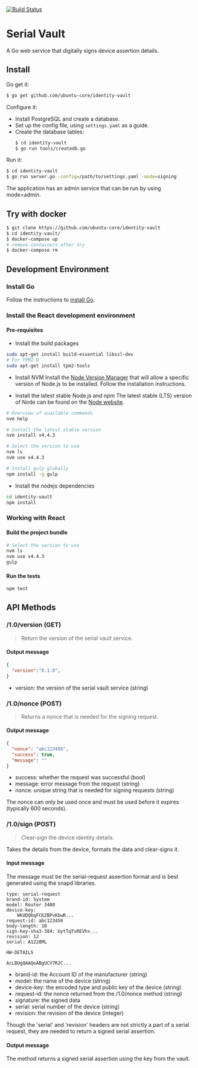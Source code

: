 [![Build Status][travis-image]][travis-url]
# Serial Vault

A Go web service that digitally signs device assertion details.

## Install
Go get it:

  ```bash
  $ go get github.com/ubuntu-core/identity-vault
  ```

Configure it:
- Install PostgreSQL and create a database.
- Set up the config file, using ```settings.yaml``` as a guide.
- Create the database tables:
  ```bash
  $ cd identity-vault
  $ go run tools/createdb.go
  ```

Run it:
  ```bash
  $ cd identity-vault
  $ go run server.go -config=/path/to/settings.yaml -mode=signing
  ```

The application has an admin service that can be run by using mode=admin.

## Try with docker
  ```bash
  $ git clone https://github.com/ubuntu-core/identity-vault
  $ cd identity-vault/
  $ docker-compose up
  # remove containers after try
  $ docker-compose rm
  ```

## Development Environment

### Install Go
Follow the instructions to [install Go](https://golang.org/doc/install).

### Install the React development environment
#### Pre-requisites
- Install the build packages
```bash
sudo apt-get install build-essential libssl-dev
# For TPM2.0
sudo apt-get install tpm2-tools
```

- Install NVM
Install the [Node Version Manager](https://github.com/creationix/nvm) that will allow a specific
version of Node.js to be installed. Follow the installation instructions.

- Install the latest stable Node.js and npm
The latest stable (LTS) version of Node can be found on the [Node website](nodejs.org).
```bash
# Overview of available commands
nvm help

# Install the latest stable version
nvm install v4.4.3

# Select the version to use
nvm ls
nvm use v4.4.3

# Install gulp globally
npm install -g gulp
```

- Install the nodejs dependencies
```bash
cd identity-vault
npm install
```

### Working with React

#### Build the project bundle
```bash
# Select the version to use
nvm ls
nvm use v4.4.3
gulp
```

#### Run the tests
```bash
npm test
```


## API Methods

### /1.0/version (GET)
> Return the version of the serial vault service.

#### Output message
```json
{
  "version":"0.1.0",
}
```
- version: the version of the serial vault service (string)


### /1.0/nonce (POST)
> Returns a nonce that is needed for the signing request.

#### Output message
```json
{
  "nonce": "abc123456",
  "success": true,
  "message": ""
}
```
- success: whether the request was successful (bool)
- message: error message from the request (string)
- nonce: unique string that is needed for signing requests (string)

The nonce can only be used once and must be used before it expires (typically 600 seconds).

### /1.0/sign (POST)
> Clear-sign the device identity details.

Takes the details from the device, formats the data and clear-signs it.

#### Input message
The message must be the serial-request assertion format and is best generated using the snapd libraries.
```
type: serial-request
brand-id: System
model: Router 3400
device-key:
    WkUDQbqFCKZBPvKbwR...
request-id: abc123456
body-length: 10
sign-key-sha3-384: UytTqTvREVhx...
revision: 12
serial: A1228ML

HW-DETAILS

AcLBUgQAAQoABgUCV7R2C...
```
- brand-id: the Account ID of the manufacturer (string)
- model: the name of the device (string)
- device-key: the encoded type and public key of the device (string)
- request-id: the nonce returned from the /1.0/nonce method (string)
- signature: the signed data
- serial: serial number of the device (string)
- revision: the revision of the device (integer)

Though the 'serial' and 'revision' headers are not strictly a part of a serial request, they are needed 
to return a signed serial assertion.

#### Output message
The method returns a signed serial assertion using the key from the vault.


[travis-image]: https://travis-ci.org/ubuntu-core/identity-vault.svg?branch=master
[travis-url]: https://travis-ci.org/ubuntu-core/identity-vault
